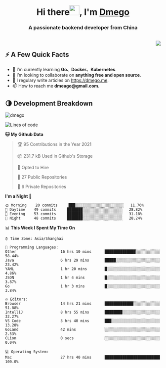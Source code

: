 <h1 align="center">Hi there<img src="https://cdn.jsdelivr.net/gh/dmego/images/img/Hi.gif" height="32" />, I'm <a href="https://i.dmego.me/" target="_blank"> Dmego </a> </h1>
<h3 align="center">A passionate backend developer from China</h3>
</br>

<img align="right" src="https://github-readme-stats.vercel.app/api?username=dmego&show_icons=true" />

## ⚡️ A Few Quick Facts

<ul>
    <li> 🌱 I’m currently learning <strong>Go、Docker、Kubernetes</strong>.</li>
    <li> 👯 I’m looking to collaborate on <strong>anything free and open source</strong>.</li>
    <li>📝 I regulary write articles on <a href="https://dmego.me">https://dmego.me</a>.</li>
    <li>📫 How to reach me <strong>dmeago@gmail.com</strong>.</li>
</ul>

## 🌗 Development Breakdown

<img src="https://komarev.com/ghpvc/?username=dmego" alt="dmego" />

<!--START_SECTION:waka-->
![Lines of code](https://img.shields.io/badge/From%20Hello%20World%20I%27ve%20Written-228007%20lines%20of%20code-blue)

**🐱 My Github Data** 

> 🏆 95 Contributions in the Year 2021
 > 
> 📦 231.7 kB Used in Github's Storage 
 > 
> 💼 Opted to Hire
 > 
> 📜 27 Public Repositories 
 > 
> 🔑 6 Private Repositories  
 > 
**I'm a Night 🦉** 

```text
🌞 Morning    20 commits     ███░░░░░░░░░░░░░░░░░░░░░░   11.76% 
🌆 Daytime    49 commits     ███████░░░░░░░░░░░░░░░░░░   28.82% 
🌃 Evening    53 commits     ███████░░░░░░░░░░░░░░░░░░   31.18% 
🌙 Night      48 commits     ███████░░░░░░░░░░░░░░░░░░   28.24%

```


📊 **This Week I Spent My Time On** 

```text
⌚︎ Time Zone: Asia/Shanghai

💬 Programming Languages: 
Other                    16 hrs 10 mins      ██████████████░░░░░░░░░░░   58.44% 
Java                     6 hrs 29 mins       █████░░░░░░░░░░░░░░░░░░░░   23.42% 
YAML                     1 hr 20 mins        █░░░░░░░░░░░░░░░░░░░░░░░░   4.86% 
JSON                     1 hr 4 mins         █░░░░░░░░░░░░░░░░░░░░░░░░   3.87% 
Go                       1 hr 3 mins         █░░░░░░░░░░░░░░░░░░░░░░░░   3.84%

🔥 Editors: 
Browser                  14 hrs 21 mins      █████████████░░░░░░░░░░░░   51.88% 
IntelliJ                 8 hrs 55 mins       ████████░░░░░░░░░░░░░░░░░   32.27% 
VS Code                  3 hrs 40 mins       ███░░░░░░░░░░░░░░░░░░░░░░   13.28% 
GoLand                   42 mins             ░░░░░░░░░░░░░░░░░░░░░░░░░   2.53% 
CLion                    0 secs              ░░░░░░░░░░░░░░░░░░░░░░░░░   0.04%

💻 Operating System: 
Mac                      27 hrs 40 mins      █████████████████████████   100.0%

```


<!--END_SECTION:waka-->
